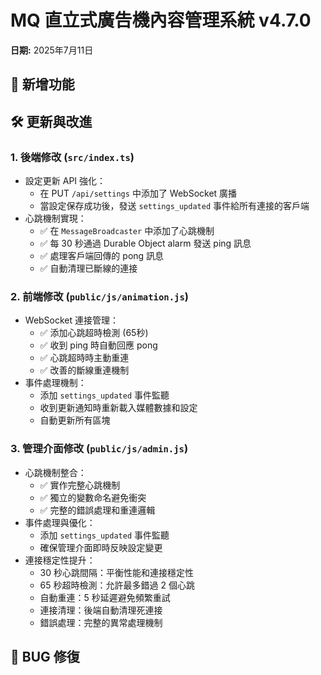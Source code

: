 # MQ 直立式廣告機內容管理系統 v4.7.0

**日期:** 2025年7月11日

## 🚀 新增功能

## 🛠️ 更新與改進

### 1. 後端修改 (`src/index.ts`)

- 設定更新 API 強化：
  - 在 PUT `/api/settings` 中添加了 WebSocket 廣播
  - 當設定保存成功後，發送 `settings_updated` 事件給所有連接的客戶端
- 心跳機制實現：
  - ✅ 在 `MessageBroadcaster` 中添加了心跳機制
  - ✅ 每 30 秒通過 Durable Object alarm 發送 ping 訊息
  - ✅ 處理客戶端回傳的 pong 訊息
  - ✅ 自動清理已斷線的連接

### 2. 前端修改 (`public/js/animation.js`)

- WebSocket 連接管理：
  - ✅ 添加心跳超時檢測 (65秒)
  - ✅ 收到 ping 時自動回應 pong
  - ✅ 心跳超時時主動重連
  - ✅ 改善的斷線重連機制
- 事件處理機制：
  - 添加 `settings_updated` 事件監聽
  - 收到更新通知時重新載入媒體數據和設定
  - 自動更新所有區塊

### 3. 管理介面修改 (`public/js/admin.js`)

- 心跳機制整合：
  - ✅ 實作完整心跳機制
  - ✅ 獨立的變數命名避免衝突
  - ✅ 完整的錯誤處理和重連邏輯
- 事件處理與優化：
  - 添加 `settings_updated` 事件監聽
  - 確保管理介面即時反映設定變更
- 連接穩定性提升：
  - 30 秒心跳間隔：平衡性能和連接穩定性
  - 65 秒超時檢測：允許最多錯過 2 個心跳
  - 自動重連：5 秒延遲避免頻繁重試
  - 連接清理：後端自動清理死連接
  - 錯誤處理：完整的異常處理機制

## 🐛 BUG 修復